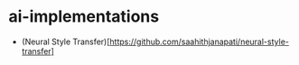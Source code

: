 # ai-implementations

- (Neural Style Transfer)[https://github.com/saahithjanapati/neural-style-transfer]
